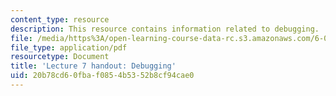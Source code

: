 ```yaml
---
content_type: resource
description: This resource contains information related to debugging.
file: /media/https%3A/open-learning-course-data-rc.s3.amazonaws.com/6-00sc-introduction-to-computer-science-and-programming-spring-2011/20b78cd60fbaf0854b5352b8cf94cae0_MIT6_00SCS11_lec07.pdf
file_type: application/pdf
resourcetype: Document
title: 'Lecture 7 handout: Debugging'
uid: 20b78cd6-0fba-f085-4b53-52b8cf94cae0
---
```

